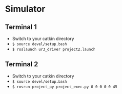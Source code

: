 # Simulator

## Terminal 1
- Switch to your catkin directory
- `$ source devel/setup.bash`
- `$ roslaunch ur3_driver project2.launch`
 
## Terminal 2
- Switch to your catkin directory
- `$ source devel/setup.bash`
- `$ rosrun project_py project_exec.py 0 0 0 0 0 45`
